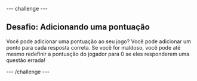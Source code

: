 \--- challenge \---

## Desafio: Adicionando uma pontuação

Você pode adicionar uma pontuação ao seu jogo? Você pode adicionar um ponto para cada resposta correta. Se você for maldoso, você pode até mesmo redefinir a pontuação do jogador para 0 se eles responderem uma questão errada!

\--- /challenge \---